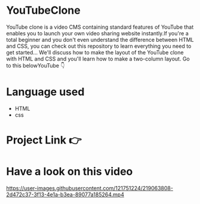 # YouTubeClone
YouTube clone is a video CMS containing standard features of YouTube that enables you to launch your own video sharing website instantly.If you're a total beginner and you don't even understand the difference between HTML and CSS, you can check out this repository to learn everything you need to get started...
We'll discuss how to make the layout of the YouTube clone with HTML and CSS and you'll learn how to make a two-column layout. Go to this belowYouTube 👇

# Language used
* HTML
* css

# Project Link 👉

# Have a look on this video


https://user-images.githubusercontent.com/121751224/219063808-2d472c37-3f13-4e1a-b3ea-89077a185264.mp4

